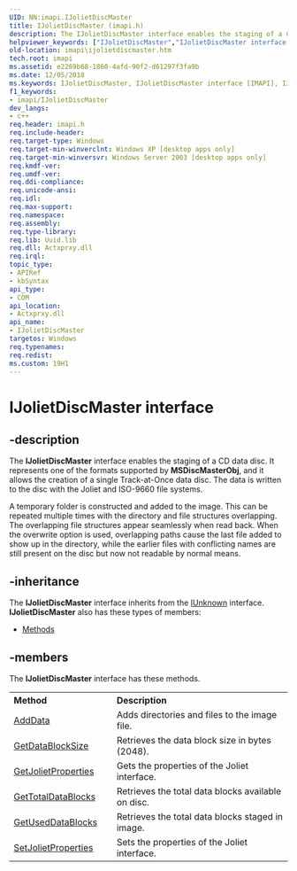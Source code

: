 ```yaml
---
UID: NN:imapi.IJolietDiscMaster
title: IJolietDiscMaster (imapi.h)
description: The IJolietDiscMaster interface enables the staging of a CD data disc.helpviewer_keywords: ["IJolietDiscMaster","IJolietDiscMaster interface [IMAPI]","IJolietDiscMaster interface [IMAPI]","described","_win32_ijolietdiscmaster","base.ijolietdiscmaster","imapi.ijolietdiscmaster","imapi/IJolietDiscMaster"]
old-location: imapi\ijolietdiscmaster.htm
tech.root: imapi
ms.assetid: e2269b68-1860-4afd-90f2-d61297f3fa9b
ms.date: 12/05/2018
ms.keywords: IJolietDiscMaster, IJolietDiscMaster interface [IMAPI], IJolietDiscMaster interface [IMAPI],described, _win32_ijolietdiscmaster, base.ijolietdiscmaster, imapi.ijolietdiscmaster, imapi/IJolietDiscMaster
f1_keywords:
- imapi/IJolietDiscMaster
dev_langs:
- c++
req.header: imapi.h
req.include-header: 
req.target-type: Windows
req.target-min-winverclnt: Windows XP [desktop apps only]
req.target-min-winversvr: Windows Server 2003 [desktop apps only]
req.kmdf-ver: 
req.umdf-ver: 
req.ddi-compliance: 
req.unicode-ansi: 
req.idl: 
req.max-support: 
req.namespace: 
req.assembly: 
req.type-library: 
req.lib: Uuid.lib
req.dll: Actxprxy.dll
req.irql: 
topic_type:
- APIRef
- kbSyntax
api_type:
- COM
api_location:
- Actxprxy.dll
api_name:
- IJolietDiscMaster
targetos: Windows
req.typenames: 
req.redist: 
ms.custom: 19H1
---
```


# IJolietDiscMaster interface


## -description


The 
<b>IJolietDiscMaster</b> interface enables the staging of a CD data disc. It represents one of the formats supported by <b>MSDiscMasterObj</b>, and it allows the creation of a single Track-at-Once data disc. The data is written to the disc with the Joliet and ISO-9660 file systems.

A temporary folder is constructed and added to the image. This can be repeated multiple times with the directory and file structures overlapping. The overlapping file structures appear seamlessly when read back. When the overwrite option is used, overlapping paths cause the last file added to show up in the directory, while the earlier files with conflicting names are still present on the disc but now not readable by normal means.


## -inheritance

The <b xmlns:loc="http://microsoft.com/wdcml/l10n">IJolietDiscMaster</b> interface inherits from the <a href="https://docs.microsoft.com/windows/desktop/api/unknwn/nn-unknwn-iunknown">IUnknown</a> interface. <b>IJolietDiscMaster</b> also has these types of members:
<ul>
<li><a href="https://docs.microsoft.com/">Methods</a></li>
</ul>

## -members

The <b>IJolietDiscMaster</b> interface has these methods.
<table class="members" id="memberListMethods">
<tr>
<th align="left" width="37%">Method</th>
<th align="left" width="63%">Description</th>
</tr>
<tr data="declared;">
<td align="left" width="37%">
<a href="https://docs.microsoft.com/windows/desktop/api/imapi/nf-imapi-ijolietdiscmaster-adddata">AddData</a>
</td>
<td align="left" width="63%">
Adds directories and files to the image file.

</td>
</tr>
<tr data="declared;">
<td align="left" width="37%">
<a href="https://docs.microsoft.com/windows/desktop/api/imapi/nf-imapi-ijolietdiscmaster-getdatablocksize">GetDataBlockSize</a>
</td>
<td align="left" width="63%">
Retrieves the data block size in bytes (2048).

</td>
</tr>
<tr data="declared;">
<td align="left" width="37%">
<a href="https://docs.microsoft.com/windows/desktop/api/imapi/nf-imapi-ijolietdiscmaster-getjolietproperties">GetJolietProperties</a>
</td>
<td align="left" width="63%">
Gets the properties of the Joliet interface.

</td>
</tr>
<tr data="declared;">
<td align="left" width="37%">
<a href="https://docs.microsoft.com/windows/desktop/api/imapi/nf-imapi-ijolietdiscmaster-gettotaldatablocks">GetTotalDataBlocks</a>
</td>
<td align="left" width="63%">
Retrieves the total data blocks available on disc.

</td>
</tr>
<tr data="declared;">
<td align="left" width="37%">
<a href="https://docs.microsoft.com/windows/desktop/api/imapi/nf-imapi-ijolietdiscmaster-getuseddatablocks">GetUsedDataBlocks</a>
</td>
<td align="left" width="63%">
Retrieves the total data blocks staged in image.

</td>
</tr>
<tr data="declared;">
<td align="left" width="37%">
<a href="https://docs.microsoft.com/windows/desktop/api/imapi/nf-imapi-ijolietdiscmaster-setjolietproperties">SetJolietProperties</a>
</td>
<td align="left" width="63%">
Sets the properties of the Joliet interface.

</td>
</tr>
</table> 

